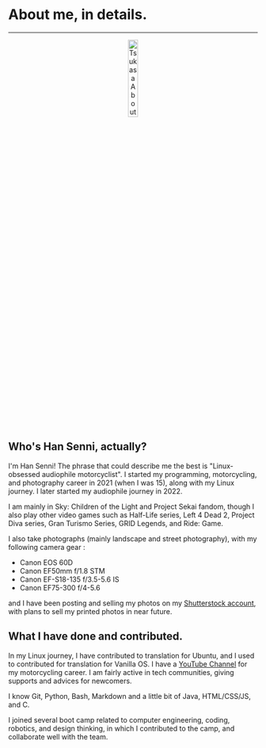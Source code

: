 # About me, in details.

---

<p align="center">
  <img src="Kasa.gif" alt="TsukasaAboutMe" width="20%"/>
</p>

## Who's Han Senni, actually?

I'm Han Senni! The phrase that could describe me the best is "Linux-obsessed audiophile motorcyclist". I started my programming, motorcycling, and photography career in 2021 (when I was 15), along with my Linux journey. I later started my audiophile journey in 2022. 

I am mainly in Sky: Children of the Light and Project Sekai fandom, though I also play other video games such as Half-Life series, Left 4 Dead 2, Project Diva series, Gran Turismo Series, GRID Legends, and Ride: Game.

I also take photographs (mainly landscape and street photography), with my following camera gear :

- Canon EOS 60D 
- Canon EF50mm f/1.8 STM
- Canon EF-S18-135 f/3.5-5.6 IS
- Canon EF75-300 f/4-5.6 

and I have been posting and selling my photos on my [Shutterstock account](https://shutterstock.com/g/senni_han), with plans to sell my printed photos in near future.

## What I have done and contributed.

In my Linux journey, I have contributed to translation for Ubuntu, and I used to contributed for translation for Vanilla OS. I have a [YouTube Channel](https://youtube.com/@han_ride_audio) for my motorcycling career. I am fairly active in tech communities, giving supports and advices for newcomers.

I know Git, Python, Bash, Markdown and a little bit of Java, HTML/CSS/JS, and C.

I joined several boot camp related to computer engineering, coding, robotics, and design thinking, in which I contributed to the camp, and collaborate well with the team.
